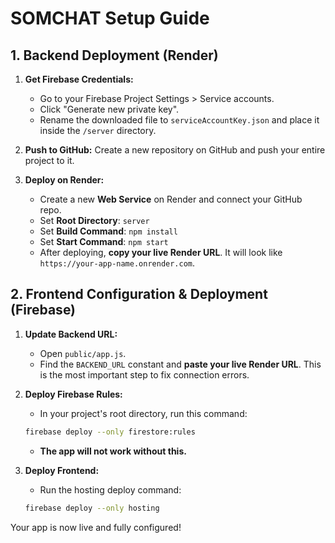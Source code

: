 # SOMCHAT Setup Guide

## 1. Backend Deployment (Render)

1.  **Get Firebase Credentials:**
    - Go to your Firebase Project Settings > Service accounts.
    - Click "Generate new private key".
    - Rename the downloaded file to `serviceAccountKey.json` and place it inside the `/server` directory.

2.  **Push to GitHub:** Create a new repository on GitHub and push your entire project to it.

3.  **Deploy on Render:**
    - Create a new **Web Service** on Render and connect your GitHub repo.
    - Set **Root Directory**: `server`
    - Set **Build Command**: `npm install`
    - Set **Start Command**: `npm start`
    - After deploying, **copy your live Render URL**. It will look like `https://your-app-name.onrender.com`.

## 2. Frontend Configuration & Deployment (Firebase)

1.  **Update Backend URL:**
    - Open `public/app.js`.
    - Find the `BACKEND_URL` constant and **paste your live Render URL**. This is the most important step to fix connection errors.

2.  **Deploy Firebase Rules:**
    - In your project's root directory, run this command:
    ```bash
    firebase deploy --only firestore:rules
    ```
    - **The app will not work without this.**

3.  **Deploy Frontend:**
    - Run the hosting deploy command:
    ```bash
    firebase deploy --only hosting
    ```

Your app is now live and fully configured!
